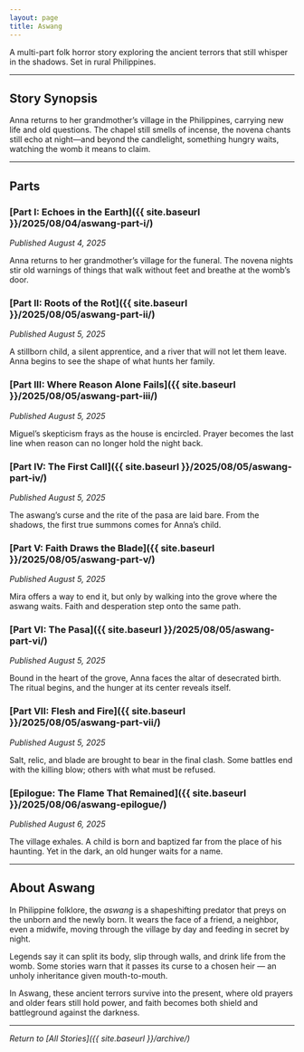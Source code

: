 ```yaml
---
layout: page
title: Aswang
---
```


A multi-part folk horror story exploring the ancient terrors that still whisper in the shadows. Set in rural Philippines.

---

## Story Synopsis

Anna returns to her grandmother’s village in the Philippines, carrying new life and old questions. The chapel still smells of incense, the novena chants still echo at night—and beyond the candlelight, something hungry waits, watching the womb it means to claim.

---

## Parts

### [Part I: Echoes in the Earth]({{ site.baseurl }}/2025/08/04/aswang-part-i/)
*Published August 4, 2025*

Anna returns to her grandmother’s village for the funeral. The novena nights stir old warnings of things that walk without feet and breathe at the womb’s door.

### [Part II: Roots of the Rot]({{ site.baseurl }}/2025/08/05/aswang-part-ii/)
*Published August 5, 2025*

A stillborn child, a silent apprentice, and a river that will not let them leave. Anna begins to see the shape of what hunts her family.

### [Part III: Where Reason Alone Fails]({{ site.baseurl }}/2025/08/05/aswang-part-iii/)
*Published August 5, 2025*

Miguel’s skepticism frays as the house is encircled. Prayer becomes the last line when reason can no longer hold the night back.

### [Part IV: The First Call]({{ site.baseurl }}/2025/08/05/aswang-part-iv/)
*Published August 5, 2025*

The aswang’s curse and the rite of the pasa are laid bare. From the shadows, the first true summons comes for Anna’s child.

### [Part V: Faith Draws the Blade]({{ site.baseurl }}/2025/08/05/aswang-part-v/)
*Published August 5, 2025*

Mira offers a way to end it, but only by walking into the grove where the aswang waits. Faith and desperation step onto the same path.

### [Part VI: The Pasa]({{ site.baseurl }}/2025/08/05/aswang-part-vi/)
*Published August 5, 2025*

Bound in the heart of the grove, Anna faces the altar of desecrated birth. The ritual begins, and the hunger at its center reveals itself.

### [Part VII: Flesh and Fire]({{ site.baseurl }}/2025/08/05/aswang-part-vii/)
*Published August 5, 2025*

Salt, relic, and blade are brought to bear in the final clash. Some battles end with the killing blow; others with what must be refused.

### [Epilogue: The Flame That Remained]({{ site.baseurl }}/2025/08/06/aswang-epilogue/)
*Published August 6, 2025*

The village exhales. A child is born and baptized far from the place of his haunting. Yet in the dark, an old hunger waits for a name.

---

## About Aswang

In Philippine folklore, the _aswang_ is a shapeshifting predator that preys on the unborn and the newly born. It wears the face of a friend, a neighbor, even a midwife, moving through the village by day and feeding in secret by night.

Legends say it can split its body, slip through walls, and drink life from the womb. Some stories warn that it passes its curse to a chosen heir — an unholy inheritance given mouth-to-mouth.

In Aswang, these ancient terrors survive into the present, where old prayers and older fears still hold power, and faith becomes both shield and battleground against the darkness.

---

*Return to [All Stories]({{ site.baseurl }}/archive/)*
